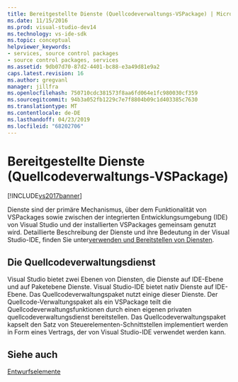 ```yaml
---
title: Bereitgestellte Dienste (Quellcodeverwaltungs-VSPackage) | Microsoft-Dokumentation
ms.date: 11/15/2016
ms.prod: visual-studio-dev14
ms.technology: vs-ide-sdk
ms.topic: conceptual
helpviewer_keywords:
- services, source control packages
- source control packages, services
ms.assetid: 9db07d70-87d2-4401-bc88-e3a49d81e9a2
caps.latest.revision: 16
ms.author: gregvanl
manager: jillfra
ms.openlocfilehash: 750710cdc381573f8aa6fd064e1fc980030cf359
ms.sourcegitcommit: 94b3a052fb1229c7e7f8804b09c1d403385c7630
ms.translationtype: MT
ms.contentlocale: de-DE
ms.lasthandoff: 04/23/2019
ms.locfileid: "68202706"
---
```

# <a name="services-provided-source-control-vspackage"></a>Bereitgestellte Dienste (Quellcodeverwaltungs-VSPackage)
[!INCLUDE[vs2017banner](../../includes/vs2017banner.md)]

Dienste sind der primäre Mechanismus, über dem Funktionalität von VSPackages sowie zwischen der integrierten Entwicklungsumgebung (IDE) von Visual Studio und der installierten VSPackages gemeinsam genutzt wird. Detaillierte Beschreibung der Dienste und ihre Bedeutung in der Visual Studio-IDE, finden Sie unter[verwenden und Bereitstellen von Diensten](../../extensibility/using-and-providing-services.md).  
  
## <a name="the-source-control-service"></a>Die Quellcodeverwaltungsdienst  
 Visual Studio bietet zwei Ebenen von Diensten, die Dienste auf IDE-Ebene und auf Paketebene Dienste. Visual Studio-IDE bietet nativ Dienste auf IDE-Ebene. Das Quellcodeverwaltungspaket nutzt einige dieser Dienste. Der Quellcode-Verwaltungspaket als ein VSPackage teilt die Quellcodeverwaltungsfunktionen durch einen eigenen privaten quellcodeverwaltungsdienst bereitstellen. Das Quellcodeverwaltungspaket kapselt den Satz von Steuerelementen-Schnittstellen implementiert werden in Form eines Vertrags, der von Visual Studio-IDE verwendet werden kann.  
  
## <a name="see-also"></a>Siehe auch  
 [Entwurfselemente](../../extensibility/internals/source-control-vspackage-design-elements.md)

